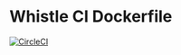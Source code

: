 # Whistle CI Dockerfile
[![CircleCI](https://circleci.com/gh/WhistleLabs/dockerfile-ci.svg?style=svg)](https://circleci.com/gh/WhistleLabs/dockerfile-ci)
